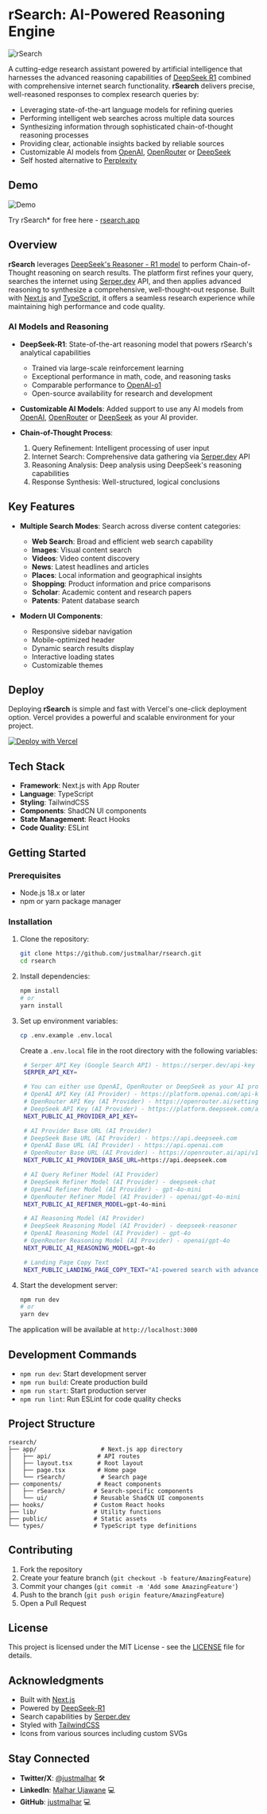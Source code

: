 # rSearch: AI-Powered Reasoning Engine

![rSearch](https://rsearch.app/og.png)


A cutting-edge research assistant powered by artificial intelligence that harnesses the advanced reasoning capabilities of [DeepSeek R1](https://huggingface.co/deepseek-ai/DeepSeek-R1) combined with comprehensive internet search functionality. **rSearch** delivers precise, well-reasoned responses to complex research queries by:

- Leveraging state-of-the-art language models for refining queries
- Performing intelligent web searches across multiple data sources
- Synthesizing information through sophisticated chain-of-thought reasoning processes
- Providing clear, actionable insights backed by reliable sources
- Customizable AI models from [OpenAI](https://openai.com), [OpenRouter](https://openrouter.ai) or [DeepSeek](https://deepseek.com)
- Self hosted alternative to [Perplexity](https://perplexity.ai)

## Demo

![Demo](https://github.com/Justmalhar/rsearch/raw/main/demo.png)

Try rSearch* for free here - [rsearch.app](https://rsearch.app)

## Overview

**rSearch** leverages [DeepSeek's Reasoner - R1 model](https://huggingface.co/deepseek-ai/DeepSeek-R1) to perform Chain-of-Thought reasoning on search results. The platform first refines your query, searches the internet using [Serper.dev](https://serper.dev) API, and then applies advanced reasoning to synthesize a comprehensive, well-thought-out response. Built with [Next.js](https://nextjs.org/) and [TypeScript](https://www.typescriptlang.org/), it offers a seamless research experience while maintaining high performance and code quality.

### AI Models and Reasoning

- **DeepSeek-R1**: State-of-the-art reasoning model that powers rSearch's analytical capabilities
  - Trained via large-scale reinforcement learning
  - Exceptional performance in math, code, and reasoning tasks
  - Comparable performance to [OpenAI-o1](https://openai.com)
  - Open-source availability for research and development

- **Customizable AI Models**: Added support to use any AI models from [OpenAI](https://openai.com), [OpenRouter](https://openrouter.ai) or [DeepSeek](https://deepseek.com) as your AI provider.

- **Chain-of-Thought Process**:
  1. Query Refinement: Intelligent processing of user input
  2. Internet Search: Comprehensive data gathering via [Serper.dev](https://serper.dev) API
  3. Reasoning Analysis: Deep analysis using DeepSeek's reasoning capabilities
  4. Response Synthesis: Well-structured, logical conclusions

## Key Features

- **Multiple Search Modes**: Search across diverse content categories:
  - **Web Search**: Broad and efficient web search capability
  - **Images**: Visual content search
  - **Videos**: Video content discovery
  - **News**: Latest headlines and articles
  - **Places**: Local information and geographical insights
  - **Shopping**: Product information and price comparisons
  - **Scholar**: Academic content and research papers
  - **Patents**: Patent database search

- **Modern UI Components**:
  - Responsive sidebar navigation
  - Mobile-optimized header
  - Dynamic search results display
  - Interactive loading states
  - Customizable themes

## Deploy

Deploying **rSearch** is simple and fast with Vercel's one-click deployment option. Vercel provides a powerful and scalable environment for your project.

[![Deploy with Vercel](https://vercel.com/button)](https://vercel.com/new/clone?repository-url=https://github.com/justmalhar/rsearch&env=SERPER_API_KEY&env=NEXT_PUBLIC_AI_PROVIDER_API_KEY&env=NEXT_PUBLIC_AI_PROVIDER_BASE_URL&env=NEXT_PUBLIC_AI_REFINER_MODEL&env=NEXT_PUBLIC_AI_REASONING_MODEL&env=NEXT_PUBLIC_LANDING_PAGE_COPY_TEXT)


## Tech Stack

- **Framework**: Next.js with App Router
- **Language**: TypeScript
- **Styling**: TailwindCSS
- **Components**: ShadCN UI components
- **State Management**: React Hooks
- **Code Quality**: ESLint

## Getting Started

### Prerequisites

- Node.js 18.x or later
- npm or yarn package manager

### Installation

1. Clone the repository:
    ```bash
    git clone https://github.com/justmalhar/rsearch.git
    cd rsearch
    ```

2. Install dependencies:
    ```bash
    npm install
    # or
    yarn install
    ```

3. Set up environment variables:
    ```bash
    cp .env.example .env.local
    ```
   
    Create a `.env.local` file in the root directory with the following variables:

   ```bash
    # Serper API Key (Google Search API) - https://serper.dev/api-key
    SERPER_API_KEY=

    # You can either use OpenAI, OpenRouter or DeepSeek as your AI provider.
    # OpenAI API Key (AI Provider) - https://platform.openai.com/api-keys
    # OpenRouter API Key (AI Provider) - https://openrouter.ai/settings/keys
    # DeepSeek API Key (AI Provider) - https://platform.deepseek.com/api_keys
    NEXT_PUBLIC_AI_PROVIDER_API_KEY=

    # AI Provider Base URL (AI Provider)
    # DeepSeek Base URL (AI Provider) - https://api.deepseek.com
    # OpenAI Base URL (AI Provider) - https://api.openai.com
    # OpenRouter Base URL (AI Provider) - https://openrouter.ai/api/v1
    NEXT_PUBLIC_AI_PROVIDER_BASE_URL=https://api.deepseek.com

    # AI Query Refiner Model (AI Provider)
    # DeepSeek Refiner Model (AI Provider) - deepseek-chat
    # OpenAI Refiner Model (AI Provider) - gpt-4o-mini
    # OpenRouter Refiner Model (AI Provider) - openai/gpt-4o-mini
    NEXT_PUBLIC_AI_REFINER_MODEL=gpt-4o-mini

    # AI Reasoning Model (AI Provider)
    # DeepSeek Reasoning Model (AI Provider) - deepseek-reasoner
    # OpenAI Reasoning Model (AI Provider) - gpt-4o
    # OpenRouter Reasoning Model (AI Provider) - openai/gpt-4o
    NEXT_PUBLIC_AI_REASONING_MODEL=gpt-4o

    # Landing Page Copy Text
    NEXT_PUBLIC_LANDING_PAGE_COPY_TEXT="AI-powered search with advanced reasoning capabilities"
    ```

5. Start the development server:
    ```bash
    npm run dev
    # or
    yarn dev
    ```

The application will be available at `http://localhost:3000`

## Development Commands

- `npm run dev`: Start development server
- `npm run build`: Create production build
- `npm run start`: Start production server
- `npm run lint`: Run ESLint for code quality checks

## Project Structure

```
rsearch/
├── app/                  # Next.js app directory
│   ├── api/             # API routes
│   ├── layout.tsx       # Root layout
│   ├── page.tsx         # Home page
│   └── rSearch/          # Search page
├── components/          # React components
│   ├── rSearch/        # Search-specific components
│   └── ui/             # Reusable ShadCN UI components
├── hooks/              # Custom React hooks
├── lib/                # Utility functions
├── public/             # Static assets
└── types/              # TypeScript type definitions
```

## Contributing

1. Fork the repository
2. Create your feature branch (`git checkout -b feature/AmazingFeature`)
3. Commit your changes (`git commit -m 'Add some AmazingFeature'`)
4. Push to the branch (`git push origin feature/AmazingFeature`)
5. Open a Pull Request

## License

This project is licensed under the MIT License - see the [LICENSE](LICENSE) file for details.

## Acknowledgments

- Built with [Next.js](https://nextjs.org/)
- Powered by [DeepSeek-R1](https://huggingface.co/deepseek-ai/DeepSeek-R1)
- Search capabilities by [Serper.dev](https://serper.dev)
- Styled with [TailwindCSS](https://tailwindcss.com/)
- Icons from various sources including custom SVGs


## Stay Connected
- **Twitter/X**: [@justmalhar](https://twitter.com/justmalhar) 🛠
- **LinkedIn**: [Malhar Ujawane](https://linkedin.com/in/justmalhar) 💻
- **GitHub**: [justmalhar](https://github.com/justmalhar) 💻

